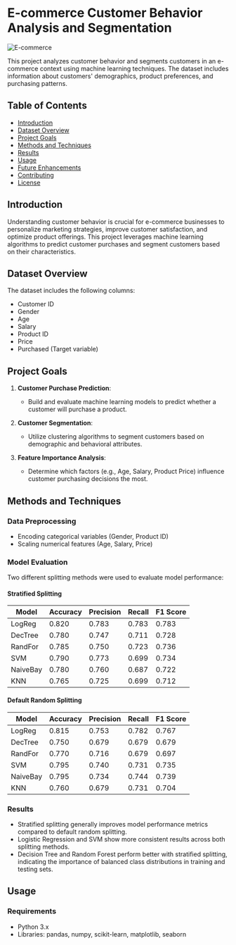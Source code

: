 # E-commerce Customer Behavior Analysis and Segmentation

![E-commerce](e-commerce.jpg)

This project analyzes customer behavior and segments customers in an e-commerce context using machine learning techniques. The dataset includes information about customers' demographics, product preferences, and purchasing patterns.

## Table of Contents

- [Introduction](#introduction)
- [Dataset Overview](#dataset-overview)
- [Project Goals](#project-goals)
- [Methods and Techniques](#methods-and-techniques)
- [Results](#results)
- [Usage](#usage)
- [Future Enhancements](#future-enhancements)
- [Contributing](#contributing)
- [License](#license)

## Introduction

Understanding customer behavior is crucial for e-commerce businesses to personalize marketing strategies, improve customer satisfaction, and optimize product offerings. This project leverages machine learning algorithms to predict customer purchases and segment customers based on their characteristics.

## Dataset Overview

The dataset includes the following columns:
- Customer ID
- Gender
- Age
- Salary
- Product ID
- Price
- Purchased (Target variable)

## Project Goals

1. **Customer Purchase Prediction**:
   - Build and evaluate machine learning models to predict whether a customer will purchase a product.

2. **Customer Segmentation**:
   - Utilize clustering algorithms to segment customers based on demographic and behavioral attributes.

3. **Feature Importance Analysis**:
   - Determine which factors (e.g., Age, Salary, Product Price) influence customer purchasing decisions the most.

## Methods and Techniques

### Data Preprocessing
- Encoding categorical variables (Gender, Product ID)
- Scaling numerical features (Age, Salary, Price)

### Model Evaluation

Two different splitting methods were used to evaluate model performance:

#### Stratified Splitting

| Model    | Accuracy | Precision | Recall   | F1 Score |
|----------|----------|-----------|----------|----------|
| LogReg   | 0.820    | 0.783     | 0.783    | 0.783    |
| DecTree  | 0.780    | 0.747     | 0.711    | 0.728    |
| RandFor  | 0.785    | 0.750     | 0.723    | 0.736    |
| SVM      | 0.790    | 0.773     | 0.699    | 0.734    |
| NaiveBay | 0.780    | 0.760     | 0.687    | 0.722    |
| KNN      | 0.765    | 0.725     | 0.699    | 0.712    |

#### Default Random Splitting

| Model    | Accuracy | Precision | Recall   | F1 Score |
|----------|----------|-----------|----------|----------|
| LogReg   | 0.815    | 0.753     | 0.782    | 0.767    |
| DecTree  | 0.750    | 0.679     | 0.679    | 0.679    |
| RandFor  | 0.770    | 0.716     | 0.679    | 0.697    |
| SVM      | 0.795    | 0.740     | 0.731    | 0.735    |
| NaiveBay | 0.795    | 0.734     | 0.744    | 0.739    |
| KNN      | 0.760    | 0.679     | 0.731    | 0.704    |

### Results

- Stratified splitting generally improves model performance metrics compared to default random splitting.
- Logistic Regression and SVM show more consistent results across both splitting methods.
- Decision Tree and Random Forest perform better with stratified splitting, indicating the importance of balanced class distributions in training and testing sets.

## Usage

### Requirements

- Python 3.x
- Libraries: pandas, numpy, scikit-learn, matplotlib, seaborn
